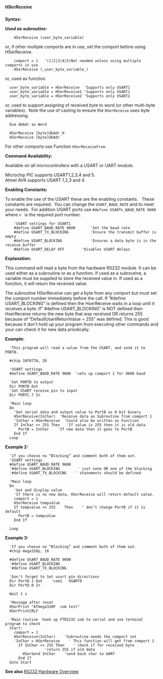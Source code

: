<div class="section">

<div class="titlepage">

<div>

<div>

##### <span id="_hserreceive"></span>HSerReceive

</div>

</div>

</div>

<span class="strong">**Syntax:**</span>

<span class="strong">**<span class="emphasis">*Used as
subroutine:*</span>**</span>

``` screen
    HSerReceive (user_byte_variable)
```

or, if other multiple comports are in use, set the comport before using
HSerReceive.

``` screen
    comport = 1   '(1|2|3|4|5)Not needed unless using multiple comports in use
    HSerReceive (_user_byte_variable_)
```

or, used as function.

``` screen
  user_byte_variable = HSerReceive  'Supports only USART1
  user_byte_variable = HSerReceive1 'Supports only USART1
  user_byte_variable = HSerReceive2 'Supports only USART2
```

or, used to support assigning of received byte to word (or other
multi-byte variables).  Note the use of casting to ensure the
`HSerReceive` uses byte addressing.

``` screen
  Dim dbAdr as Word

  HSerReceive [byte]dbAdr_H
  HSerReceive [byte]dbAdr
```

For other comports use Function `HSerReceiveFrom`

<span class="strong">**Command Availability:**</span>

Available on all microcontrollers with a USART or UART module.

Microchip PIC supports USART1,2,3,4 and 5.  
Atmel AVR supports USART 1,2,3 and 4.

<span class="strong">**Enabling Constants:**</span>

To enable the use of the USART these are the enabling constants.   These
constants are required.  You can change the `USART_BAUD_RATE` and to
meet your needs.  For addition USART ports use
`#define USARTn_BAUD_RATE 9600` where `` n` `` is the required port
number.

``` screen
    'USART settings for USART1
    #define USART_BAUD_RATE 9600       'Set the baud rate
    #define USART_TX_BLOCKING          'Ensure the transmit buffer is empty
    #define USART_BLOCKING             'Ensures a data byte is in the receive buffer
    #define USART_DELAY OFF        'Disables USART delays
```

<span class="strong">**Explanation:**</span>

This command will read a byte from the hardware RS232 module. It can be
used either as a subroutine or as a function. If used as a subroutine, a
variable must be supplied to store the received value in. If used as a
function, it will return the received value.

The subroutine HSerReceive can get a byte from any comport but must set
the comport number immediately before the call. If ”\#define
USART\_BLOCKING” is defined then the HserReceive waits in a loop until
it receives a byte. If” \#define USART\_BLOCKING” is NOT defined then
HserReceive returns the new byte that was received OR returns 255
because of “DefaultUsartReturnValue = 255” was defined. This is good
because it don’t hold up your program from executing other commands and
your can check it for new data priodically.

<span class="strong">**Example:**</span>

``` screen
  'This program will read a value from the USART, and send it to PORTB.

  #chip 16F877A, 20

  'USART settings
  #define USART_BAUD_RATE 9600  'sets up comport 1 for 9600 baud

  'Set PORTB to output
  Dir PORTB Out
  'Set USART receive pin to input
  Dir PORTC.7 In

  'Main loop
  Do
    'Get serial data and output value to PortB as 8 bit binary
    HSerReceive(InChar)  'Receive data as Subroutine from comport 1
    'InChar = HSerReceive  'Could also be written as Function
    If InChar <> 255 Then   'If value is 255 then it is old data
      PortB = InChar    'If new data then it goes to PortB
    End If
  Loop
```

<span class="strong">**Example 2:**</span>

``` screen
  'If you choose no “Blocking” and comment both of them out.
  'USART settings
  #define USART_BAUD_RATE 9600
  '#define USART_BLOCKING        ' just none OR one of the blocking
  '#define USART_TX_BLOCKING    ' statements should be defined

  'Main loop
  Do
    'Get and display value
    'If there is no new data, HSerReceive will return default value.
    comport = 1
    HSerReceive tempvalue
    If tempvalue <> 255    Then    ‘ don’t change PortB if it is default
      PortB = tempvalue
    End If

  Loop
```

<span class="strong">**Example 3:**</span>

``` screen
  'If you choose no “Blocking” and comment both of them out.
  #chip mega328p, 16

  #define USART_BAUD_RATE 9600
  '#define USART_BLOCKING
  '#define USART_TX_BLOCKING

  'Don't forget to Set usart pin directions
  Dir PortD.1 Out    'com1   USART0
  Dir PortD.0 In

  Wait 1 s

  'Message after reset
  HSerPrint "ATmega328P  com test"
  HSerPrintCRLF

  'Main routine  hook up FTDI232 usb to serial and use terminal program to check
  Start:
    comport = 1
    HSerReceive(InChar)    'Subroutine needs the comport set
    'InChar = HSerReceive    ' This function will get from comport 1
      If InChar <> 255 Then    ' check if for received byte
                  'return 255 if old data
        HSerSend InChar    'send back char to UART
      End If
  Goto Start
```

<span class="strong">**See also**</span>
<a href="_rs232_hardware_overview.html" class="link" title="RS232 Hardware Overview">RS232 Hardware Overview</a>

</div>
